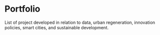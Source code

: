# Portfolio

List of project developed in relation to data, urban regeneration, innovation policies, smart cities, and sustainable development.